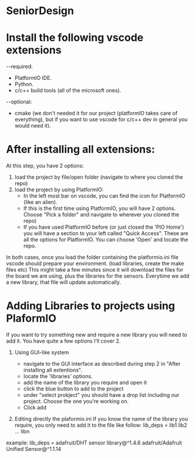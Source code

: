 # SeniorDesign

# Install the following vscode extensions
--required: 
* PlatformIO IDE.
* Python.
* c/c++ build tools (all of the microsoft ones).

--optional:
* cmake (we don't needed it for our project (platformIO takes care of everything), but if you want to use vscode for c/c++ dev in general you would need it).

# After installing all extensions:
At this step, you have 2 options:
1. load the project by file/open folder (navigate to where you cloned the repo)
2.  load the project by using PlatformIO:
    * In the left most bar on vscode, you can find the icon for PlatformIO (like an alien).
    * If this is the first time using PlatformIO, you will have 2 options. Choose "Pick a folder" and navigate to wherever you cloned the repo)
    * If you have used PlatformIO before (or just closed the 'PIO Home') you will have a section to your left called "Quick Access". These are all the options
    for PlatformIO. You can choose 'Open' and locate the repo.

In both cases, once you load the folder containing the platformio.ini file vscode should prepare your environment. (load libraries, create the make files etc)
This might take a few minutes since it will download the files for the board we are using, plus the libraries for the sensors. 
Everytime we add a new library, that file will update automatically.


# Adding Libraries to projects using PlaformIO
If you want to try something new and require a new library you will need to add it. You have quite a few options I'll cover 2.

1. Using GUI-like system
    * navigate to the GUI interface as described during step 2 in "After installing all extentions".
    * locate the 'libraries' options.
    * add the name of the library you require and open it
    * click the blue button to add to the project
    * under "select prokject" you should have a drop list including our project. Choose the one you're working on.
    * Click add

2. Editing directly the plaformio.ini
If you know the name of the library you require, you only need to add it to the file like follow:
lib_deps = 
    lib1
    lib2
    ...
    libn


example:
lib_deps = 
	adafruit/DHT sensor library@^1.4.6
	adafruit/Adafruit Unified Sensor@^1.1.14

